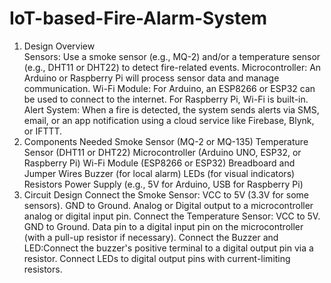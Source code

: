 # IoT-based-Fire-Alarm-System
1. Design Overview   
Sensors: Use a smoke sensor (e.g., MQ-2) and/or a temperature sensor (e.g., DHT11 or DHT22) to detect fire-related events.
Microcontroller: An Arduino or Raspberry Pi will process sensor data and manage communication.
Wi-Fi Module: For Arduino, an ESP8266 or ESP32 can be used to connect to the internet.
For Raspberry Pi, Wi-Fi is built-in.
Alert System: When a fire is detected, the system sends alerts via SMS, email, or an app notification using a cloud service like Firebase, Blynk, or IFTTT.
3. Components Needed
Smoke Sensor (MQ-2 or MQ-135)
Temperature Sensor (DHT11 or DHT22)
Microcontroller (Arduino UNO, ESP32, or Raspberry Pi)
Wi-Fi Module (ESP8266 or ESP32)
Breadboard and Jumper Wires
Buzzer (for local alarm)
LEDs (for visual indicators)
Resistors
Power Supply (e.g., 5V for Arduino, USB for Raspberry Pi)
4. Circuit Design
Connect the Smoke Sensor:
VCC to 5V (3.3V for some sensors).
GND to Ground.
Analog or Digital output to a microcontroller analog or digital input pin.
Connect the Temperature Sensor:
VCC to 5V.
GND to Ground.
Data pin to a digital input pin on the microcontroller (with a pull-up resistor if necessary).
Connect the Buzzer and LED:Connect the buzzer's positive terminal to a digital output pin via a resistor.
Connect LEDs to digital output pins with current-limiting resistors.
